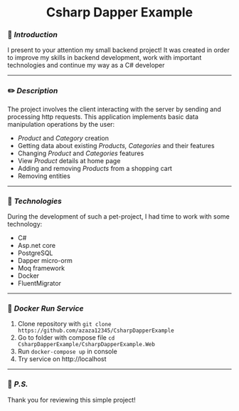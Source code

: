 # <div style="text-align: center"> Csharp Dapper Example </div>

### :triangular_flag_on_post: *Introduction*
I present to your attention my small backend project!
It was created in order to improve my skills in backend development,
work with important technologies and continue my way as a C# developer

____________________________________________

### :pencil2: *Description*
The project involves the client interacting with the server by sending and processing http requests. This application implements basic data manipulation operations by the user:
+ _Product_ and _Category_ creation
+ Getting data about existing _Products, Categories_ and their features
+ Changing _Product_ and _Categories_ features
+ View _Product_ details at home page
+ Adding and removing _Products_ from a shopping cart
+ Removing entities
____________________________________________

### :floppy_disk: *Technologies*
During the development of such a pet-project, I had time to work with some technology:
+ C#
+ Asp.net core
+ PostgreSQL
+ Dapper micro-orm
+ Moq framework
+ Docker
+ FluentMigrator

____________________________________________

### :whale: *Docker Run Service*
1. Clone repository with ```git clone https://github.com/azaza12345/CsharpDapperExample```
2. Go to folder with compose file ```cd CsharpDapperExample/CsharpDapperExample.Web```
3. Run ```docker-compose up``` in console
4. Try service on http://localhost

____________________________________________
### :checkered_flag: *P.S.*
Thank you for reviewing this simple project!